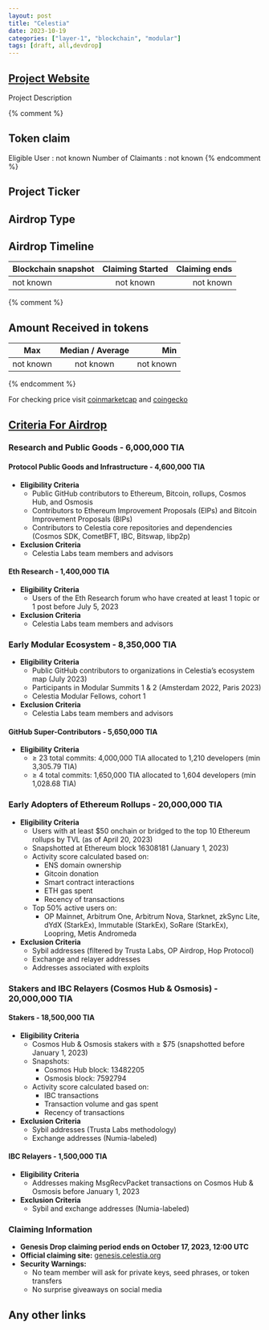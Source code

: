 ```yaml
---
layout: post
title: "Celestia"
date: 2023-10-19
categories: ["layer-1", "blockchain", "modular"]
tags: [draft, all,devdrop]
---
```


## [Project Website](link)

Project Description

{% comment %}

## Token claim

Eligible User : not known
Number of Claimants : not known
{% endcomment %}

## Project Ticker

## Airdrop Type

## Airdrop Timeline

| Blockchain snapshot | Claiming Started | Claiming ends |
| ------------------- | :--------------: | ------------: |
| not known           |    not known     |     not known |

{% comment %}

## Amount Received in tokens

| Max       | Median / Average |       Min |
| --------- | :--------------: | --------: |
| not known |    not known     | not known |

{% endcomment %}

For checking price visit [coinmarketcap](https://coinmarketcap.com/currencies/) and [coingecko](https://www.coingecko.com/en/coins/)

## [Criteria For Airdrop](https://blog.celestia.org/genesis-drop/)

### Research and Public Goods - 6,000,000 TIA

#### Protocol Public Goods and Infrastructure - 4,600,000 TIA

- **Eligibility Criteria**
  - Public GitHub contributors to Ethereum, Bitcoin, rollups, Cosmos Hub, and Osmosis
  - Contributors to Ethereum Improvement Proposals (EIPs) and Bitcoin Improvement Proposals (BIPs)
  - Contributors to Celestia core repositories and dependencies (Cosmos SDK, CometBFT, IBC, Bitswap, libp2p)
- **Exclusion Criteria**
  - Celestia Labs team members and advisors

#### Eth Research - 1,400,000 TIA

- **Eligibility Criteria**
  - Users of the Eth Research forum who have created at least 1 topic or 1 post before July 5, 2023
- **Exclusion Criteria**
  - Celestia Labs team members and advisors

### Early Modular Ecosystem - 8,350,000 TIA

- **Eligibility Criteria**
  - Public GitHub contributors to organizations in Celestia’s ecosystem map (July 2023)
  - Participants in Modular Summits 1 & 2 (Amsterdam 2022, Paris 2023)
  - Celestia Modular Fellows, cohort 1
- **Exclusion Criteria**
  - Celestia Labs team members and advisors

#### GitHub Super-Contributors - 5,650,000 TIA

- **Eligibility Criteria**
  - ≥ 23 total commits: 4,000,000 TIA allocated to 1,210 developers (min 3,305.79 TIA)
  - ≥ 4 total commits: 1,650,000 TIA allocated to 1,604 developers (min 1,028.68 TIA)

### Early Adopters of Ethereum Rollups - 20,000,000 TIA

- **Eligibility Criteria**
  - Users with at least $50 onchain or bridged to the top 10 Ethereum rollups by TVL (as of April 20, 2023)
  - Snapshotted at Ethereum block 16308181 (January 1, 2023)
  - Activity score calculated based on:
    - ENS domain ownership
    - Gitcoin donation
    - Smart contract interactions
    - ETH gas spent
    - Recency of transactions
  - Top 50% active users on:
    - OP Mainnet, Arbitrum One, Arbitrum Nova, Starknet, zkSync Lite, dYdX (StarkEx), Immutable (StarkEx), SoRare (StarkEx), Loopring, Metis Andromeda
- **Exclusion Criteria**
  - Sybil addresses (filtered by Trusta Labs, OP Airdrop, Hop Protocol)
  - Exchange and relayer addresses
  - Addresses associated with exploits

### Stakers and IBC Relayers (Cosmos Hub & Osmosis) - 20,000,000 TIA

#### Stakers - 18,500,000 TIA

- **Eligibility Criteria**
  - Cosmos Hub & Osmosis stakers with ≥ $75 (snapshotted before January 1, 2023)
  - Snapshots:
    - Cosmos Hub block: 13482205
    - Osmosis block: 7592794
  - Activity score calculated based on:
    - IBC transactions
    - Transaction volume and gas spent
    - Recency of transactions
- **Exclusion Criteria**
  - Sybil addresses (Trusta Labs methodology)
  - Exchange addresses (Numia-labeled)

#### IBC Relayers - 1,500,000 TIA

- **Eligibility Criteria**
  - Addresses making MsgRecvPacket transactions on Cosmos Hub & Osmosis before January 1, 2023
- **Exclusion Criteria**
  - Sybil and exchange addresses (Numia-labeled)

### Claiming Information

- **Genesis Drop claiming period ends on October 17, 2023, 12:00 UTC**
- **Official claiming site:** [genesis.celestia.org](https://genesis.celestia.org)
- **Security Warnings:**
  - No team member will ask for private keys, seed phrases, or token transfers
  - No surprise giveaways on social media


## Any other links
